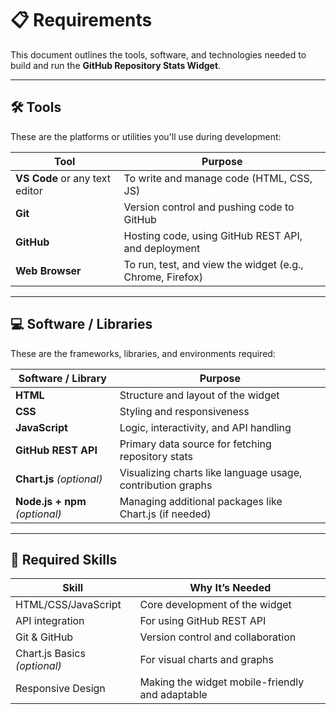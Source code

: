 # 📋 Requirements

This document outlines the tools, software, and technologies needed to build and run the **GitHub Repository Stats Widget**.

---

## 🛠️ Tools

These are the platforms or utilities you'll use during development:

| Tool                  | Purpose                                                         |
|-----------------------|-----------------------------------------------------------------|
| **VS Code** or any text editor | To write and manage code (HTML, CSS, JS)            |
| **Git**               | Version control and pushing code to GitHub                      |
| **GitHub**            | Hosting code, using GitHub REST API, and deployment             |
| **Web Browser**       | To run, test, and view the widget (e.g., Chrome, Firefox)       |
 
---

## 💻 Software / Libraries

These are the frameworks, libraries, and environments required:

| Software / Library     | Purpose                                                        |
|------------------------|----------------------------------------------------------------|
| **HTML**               | Structure and layout of the widget                             |
| **CSS**                | Styling and responsiveness                                     |
| **JavaScript**         | Logic, interactivity, and API handling                         |
| **GitHub REST API**    | Primary data source for fetching repository stats              |
| **Chart.js** *(optional)* | Visualizing charts like language usage, contribution graphs |
| **Node.js + npm** *(optional)* | Managing additional packages like Chart.js (if needed) |

---

## 🧠 Required Skills

| Skill                        | Why It’s Needed                                        |
|-----------------------------|--------------------------------------------------------|
| HTML/CSS/JavaScript          | Core development of the widget                        |
| API integration              | For using GitHub REST API                             |
| Git & GitHub                 | Version control and collaboration                     |
| Chart.js Basics *(optional)*| For visual charts and graphs                          |
| Responsive Design            | Making the widget mobile-friendly and adaptable       |
